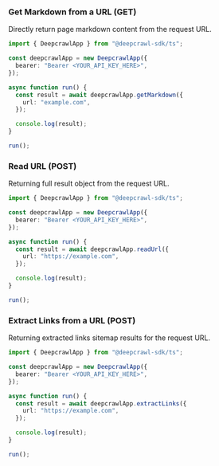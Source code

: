 <!-- Start SDK Example Usage [usage] -->
### Get Markdown from a URL (GET)

Directly return page markdown content from the request URL.

```typescript
import { DeepcrawlApp } from "@deepcrawl-sdk/ts";

const deepcrawlApp = new DeepcrawlApp({
  bearer: "Bearer <YOUR_API_KEY_HERE>",
});

async function run() {
  const result = await deepcrawlApp.getMarkdown({
    url: "example.com",
  });

  console.log(result);
}

run();

```

### Read URL (POST)

Returning full result object from the request URL.

```typescript
import { DeepcrawlApp } from "@deepcrawl-sdk/ts";

const deepcrawlApp = new DeepcrawlApp({
  bearer: "Bearer <YOUR_API_KEY_HERE>",
});

async function run() {
  const result = await deepcrawlApp.readUrl({
    url: "https://example.com",
  });

  console.log(result);
}

run();

```

### Extract Links from a URL (POST)

Returning extracted links sitemap results for the request URL.

```typescript
import { DeepcrawlApp } from "@deepcrawl-sdk/ts";

const deepcrawlApp = new DeepcrawlApp({
  bearer: "Bearer <YOUR_API_KEY_HERE>",
});

async function run() {
  const result = await deepcrawlApp.extractLinks({
    url: "https://example.com",
  });

  console.log(result);
}

run();

```
<!-- End SDK Example Usage [usage] -->